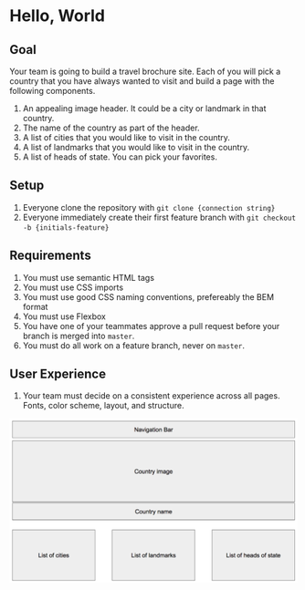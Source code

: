 # Hello, World

## Goal

Your team is going to build a travel brochure site. Each of you will pick a country that you have always wanted to visit and build a page with the following components.

1. An appealing image header. It could be a city or landmark in that country.
1. The name of the country as part of the header.
1. A list of cities that you would like to visit in the country.
1. A list of landmarks that you would like to visit in the country.
1. A list of heads of state. You can pick your favorites.

## Setup

1. Everyone clone the repository with `git clone {connection string}`
1. Everyone immediately create their first feature branch with `git checkout -b {initials-feature}`

## Requirements

1. You must use semantic HTML tags
1. You must use CSS imports
1. You must use good CSS naming conventions, prefereably the BEM format
1. You must use Flexbox
1. You have one of your teammates approve a pull request before your branch is merged into `master`.
1. You must do all work on a feature branch, never on `master`.

## User Experience

1. Your team must decide on a consistent experience across all pages. Fonts, color scheme, layout, and structure.

![layout of hello world](./hello-world-layout.png)